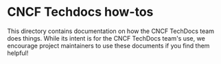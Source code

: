 # CNCF Techdocs how-tos

This directory contains documentation on how the CNCF TechDocs team does things.
While its intent is for the CNCF TechDocs team's use, we encourage project
maintainers to use these documents if you find them helpful!
